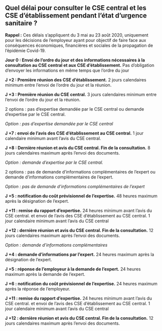 ## Quel délai pour consulter le CSE central et les CSE d’établissement pendant l’état d’urgence sanitaire ? 

__Rappel :__ Ces délais s’appliquent du 3 mai au 23 août 2020, uniquement pour les décisions de l’employeur ayant pour objectif de faire face aux conséquences économiques, financières et sociales de la propagation de l’épidémie Covid-19. 

__Jour 0 : Envoi de l’ordre du jour et des informations nécessaires à la consultation au CSE central et aux CSE d’établissement.__
Pas d’obligation d’envoyer les informations en même temps que l’ordre du jour

__J +2 : Première réunion des CSE d’établissement.__
2 jours calendaires minimum entre l’envoi de l’ordre du jour et la réunion. 

__J +3 : Première réunion du CSE central.__
3 jours calendaires minimum entre l’envoi de l’ordre du jour et la réunion. 

2 options : pas d’expertise demandée par le CSE central ou demande d’expertise par le CSE central. 

_Option : pas d’expertise demandée par le CSE central_

__J +7 : envoi de l’avis des CSE d’établissement au CSE central.__
1 jour calendaire minimum avant l’avis du CSE central. 

__J +8 : Dernière réunion et avis du CSE central. Fin de la consultation.__
8 jours calendaires maximum après l’envoi des documents. 

_Option : demande d’expertise par le CSE central._

2 options : pas de demande d’informations complémentaires de l’expert ou demande d’informations complémentaires de l’expert. 

_Option : pas de demande d’informations complémentaires de l’expert_

__J +5 : notification du coût prévisionnel de l’expertise.__
48 heures maximum après la désignation de l’expert. 

__J +11 : remise du rapport d’expertise.__
24 heures minimum avant l’avis du CSE central.
et envoi de l’avis des CSE d’établissement au CSE central. 
1 jour calendaire minimum avant l’avis du CSE central

__J +12 : dernière réunion et avis du CSE central. Fin de la consultation.__
12 jours calendaires maximum après l’envoi des documents. 

_Option : demande d’informations complémentaires_

__J +4 : demande d’informations par l’expert.__
24 heures maximum après la désignation de l’expert. 

__J +5 : réponse de l’employeur à la demande de l’expert.__
24 heures maximum après la demande de l’expert. 

__J +6 : notification du coût prévisionnel de l’expertise.__
24 heures maximum après la réponse de l’employeur. 

__J +11 : remise du rapport d’expertise.__
24 heures minimum avant l’avis du CSE central.
et 
envoi de l’avis des CSE d’établissement au CSE central. 
1 jour calendaire minimum avant l’avis du CSE central

__J +12 : dernière réunion et avis du CSE central. Fin de la consultation.__
12 jours calendaires maximum après l’envoi des documents. 
